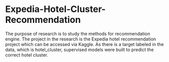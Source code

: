 # Expedia-Hotel-Cluster-Recommendation
The purpose of research is to study the methods for recommendation engine. The project in the research is the Expedia hotel recommendation project which can be accessed via Kaggle. As there is a target labeled in the data, which is hotel_cluster, supervised models were built to predict the correct hotel cluster.



